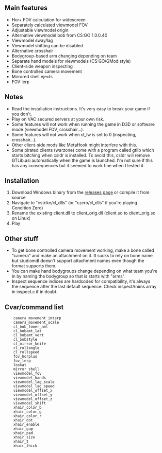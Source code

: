 ## Main features

- Hor+ FOV calculation for widescreen
- Separately calculated viewmodel FOV
- Adjustable viewmodel origin
- Alternative viewmodel bob from CS:GO 1.0.0.40
- Viewmodel sway/lag
- Viewmodel shifting can be disabled
- Alternative crosshair
- Bodygroup-based arm changing depending on team
- Separate hand models for viewmodels (CS:GO/GMod style)
- Client-side weapon inspecting
- Bone controlled camera movement
- Mirrored shell ejects
- FOV lerp

## Notes

- Read the installation instructions. It's very easy to break your game if you don't.
- Play on VAC secured servers at your own risk.
- Some features will not work when running the game in D3D or software mode (viewmodel FOV, crosshair...).
- Some features will not work when cl_lw is set to 0 (inspecting, crosshair...).
- Other client-side mods like MetaHook might interfere with this.
- Some pirated clients (warzone) come with a program called gtlib which starts bitching when csldr is installed. To avoid this, csldr will remove GTLib.asi automatically when the game is launched. I'm not sure if this has any consequences but it seemed to work fine when I tested it.

## Installation

1. Download Windows binary from the [releases page](https://github.com/mikkokko/csldr/releases) or compile it from source
2. Navigate to "cstrike/cl_dlls" (or "czero/cl_dlls" if you're playing Condition Zero)
3. Rename the existing client.dll to client_orig.dll (client.so to client_orig.so on Linux)
4. Play

## Other stuff

- To get bone controlled camera movement working, make a bone called "camera" and make an attachment on it. It sucks to rely on bone name but studiomdl doesn't support attachment names even though the format supports them.
- You can make hand bodygroups change depending on what team you're in by naming the bodygroup so that is starts with "arms".
- Inspect sequence indices are hardcoded for compatibility, it's always the sequence after the last default sequence. Check inspectAnims array in inspect.c if in doubt.

## Cvar/command list

        camera_movement_interp
        camera_movement_scale
        cl_bob_lower_amt
        cl_bobamt_lat
        cl_bobamt_vert
        cl_bobstyle
        cl_mirror_knife
        cl_rollangle
        cl_rollspeed
        fov_horplus
        fov_lerp
        lookat
        mirror_shell
        viewmodel_fov
        viewmodel_hands
        viewmodel_lag_scale
        viewmodel_lag_speed
        viewmodel_offset_x
        viewmodel_offset_y
        viewmodel_offset_z
        viewmodel_shift
        xhair_color_b
        xhair_color_g
        xhair_color_r
        xhair_dot
        xhair_enable
        xhair_gap
        xhair_pad
        xhair_size
        xhair_t
        xhair_thick
